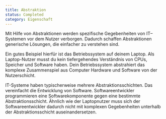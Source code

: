 ```yaml
---
title: Abstraktion
status: Completed
category: Eigenschaft
---
```


Mit Hilfe von Abstraktionen werden spezifische Gegebenheiten von IT–Systemen vor dem Nutzer verborgen.
Dadurch schaffen Abstraktionen generische Lösungen, die einfacher zu verstehen sind.

Ein gutes Beispiel hierfür ist das Betriebssystem auf deinem Laptop.
Als Laptop-Nutzer musst du kein tiefergehendes Verständnis von CPUs, Speicher und Software haben.
Dein Betriebssystem abstrahiert das komplexe Zusammenspiel aus Computer Hardware und Software von der Nutzerschicht.

IT-Systeme haben typischerweise mehrere Abstraktionsschichten.
Das vereinfacht die Entwicklung von Software.
Softwareentwickler programmieren eine Softwarekomponente gegen eine bestimmte Abstraktionsschicht.
Ähnlich wie der Laptopnutzer muss sich der Softwareentwickler dadurch nicht mit komplexen Gegebenheiten unterhalb der Abstraktionsschicht auseinandersetzen.